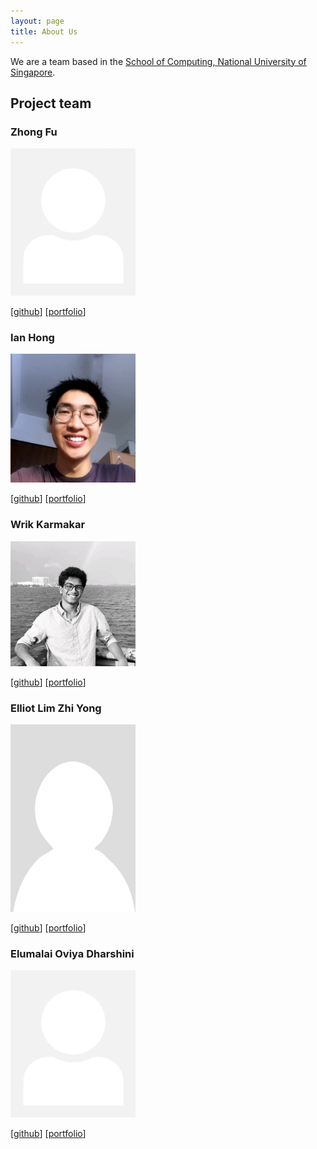 ```yaml
---
layout: page
title: About Us
---
```


We are a team based in the [School of Computing, National University of Singapore](http://www.comp.nus.edu.sg).


## Project team

### Zhong Fu

<img src="images/zhongfu.png" width="200px">

[[github](https://github.com/zhongfu)]
[[portfolio](team/zhongfu.md)]

### Ian Hong

<img src="images/ian-from-dover.png" width="200px">

[[github](http://github.com/ian-from-dover)]
[[portfolio](team/ian-from-dover.md)]

### Wrik Karmakar

<img src="images/thewrik.png" width="200px">

[[github](http://github.com/thewrik)] [[portfolio](team/thewrik.md)]

### Elliot Lim Zhi Yong

<img src="images/spyobird.png" width="200px">

[[github](http://github.com/spyobird)]
[[portfolio](team/spyobird.md)]


### Elumalai Oviya Dharshini

<img src="images/ovidharsini.png" width="200px">

[[github](http://github.com/ovidharsini)]
[[portfolio](team/ovidharshini.md)]

